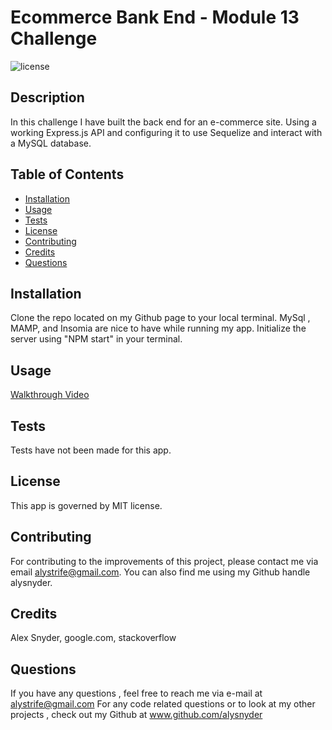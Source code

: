 # Ecommerce Bank End - Module 13 Challenge
![license](https://img.shields.io/badge/license-MIT-orange.svg)

## Description

In this challenge I have built the back end for an e-commerce site. Using a working Express.js API and configuring it to use Sequelize and interact with a MySQL database.


## Table of Contents

* [Installation](#installation)
* [Usage](#usage)
* [Tests](#tests)
* [License](#license)
* [Contributing](#contributing)
* [Credits](#credits)
* [Questions](#questions)

## Installation
Clone the repo located on my Github page to your local terminal. MySql , MAMP, and Insomia are nice to have while running my app. Initialize the server using "NPM start" in your terminal. 

## Usage

[Walkthrough Video](Walkthrough.mp4)

## Tests

Tests have not been made for this app. 

## License

This app is governed by MIT license.

## Contributing

For contributing to the improvements of this project, please contact me via email alystrife@gmail.com. You can also find me using my Github handle alysnyder.

## Credits 

Alex Snyder, google.com, stackoverflow 

## Questions

If you have any questions , feel free to reach me via e-mail at alystrife@gmail.com For any code related questions or to look at my other projects , check out my Github at www.github.com/alysnyder